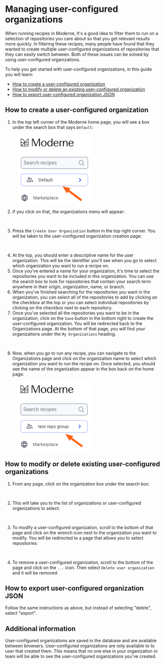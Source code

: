 # Managing user-configured organizations

When running recipes in Moderne, it's a good idea to filter them to run on a selection of repositories you care about so that you get relevant results more quickly. In filtering these recipes, many people have found that they wanted to create multiple user-configured organizations of repositories that they can easily switch between. Both of these issues can be solved by using user-configured organizations.

To help you get started with user-configured organizations, in this guide you will learn:

* [How to create a user-configured organization](managing-user-configured-organizations.md#how-to-create-a-user-configured-organization)
* [How to modify or delete an existing user-configured organization](managing-user-configured-organizations.md#how-to-modify-or-delete-existing-user-configured-organizations)
* [How to export user-configured organization JSON](managing-user-configured-organizations.md#how-to-modify-or-delete-existing-user-configured-organizations)

## How to create a user-configured organization

1. In the top left corner of the Moderne home page, you will see a box under the search box that says `Default`:

<figure><img src="../../../.gitbook/assets/org-selector.png" alt=""><figcaption></figcaption></figure>

2. If you click on that, the organizations menu will appear:

<figure><img src="../../../.gitbook/assets/Screenshot 2023-12-13 at 12.50.22 PM.png" alt=""><figcaption></figcaption></figure>

3. Press the `Create User Organization` button in the top right corner. You will be taken to the user-configured organization creation page:

<figure><img src="../../../.gitbook/assets/Screenshot 2023-12-13 at 12.55.37 PM.png" alt=""><figcaption></figcaption></figure>

4. At the top, you should enter a descriptive name for the user organization. This will be the identifier you'll see when you go to select which organization you want to run a recipe on.
5. Once you've entered a name for your organization, it's time to select the repositories you want to be included in this organization. You can use the search box to look for repositories that contain your search term anywhere in their origin, organization, name, or branch.
6. When you've finished searching for the repositories you want in the organization, you can select all of the repositories to add by clicking on the checkbox at the top or you can select individual repositories by clicking on the checkbox next to each repository.
7. Once you've selected all the repositories you want to be in the organization, click on the `Save` button in the bottom right to create the user-configured organization. You will be redirected back to the Organizations page. At the bottom of that page, you will find your organizations under the `My Organizations` heading.

<figure><img src="../../../.gitbook/assets/Screenshot 2023-12-13 at 1.00.35 PM.png" alt=""><figcaption></figcaption></figure>

8. Now, when you go to run any recipe, you can navigate to the Organizations page and click on the organization name to select which organization you want to run the recipe on. Once selected, you should see the name of the organization appear in the box back on the home page:

<figure><img src="../../../.gitbook/assets/test-repo-group.png" alt=""><figcaption></figcaption></figure>

## How to modify or delete existing user-configured organizations

1. From any page, click on the organization box under the search box:

<figure><img src="../../../.gitbook/assets/Screenshot 2023-12-13 at 1.20.45 PM.png" alt=""><figcaption></figcaption></figure>

2. This will take you to the list of organizations or user-configured organizations to select:

<figure><img src="../../../.gitbook/assets/Screenshot 2023-12-13 at 1.06.00 PM.png" alt=""><figcaption></figcaption></figure>

3. To modify a user-configured organization, scroll to the bottom of that page and click on the wrench icon next to the organization you want to modify. You will be redirected to a page that allows you to select repositories:

<figure><img src="../../../.gitbook/assets/Screenshot 2023-12-13 at 1.09.11 PM.png" alt=""><figcaption></figcaption></figure>

4. To remove a user-configured organization, scroll to the bottom of the page and click on the `...` icon. Then select `Delete user organization` and it will be removed.

## How to export user-configured organization JSON

Follow the same instructions as above, but instead of selecting "delete", select "export".

## Additional information

User-configured organizations are saved in the database and are available between browsers. User-configured organizations are only available to to user that created them. This means that no one else in your organization or team will be able to see the user-configured organizations you've created.&#x20;
